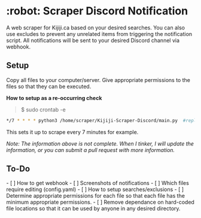 <h1>:robot: Scraper Discord Notification</h1>
A web scraper for Kijiji.ca based on your desired searches. You can also use excludes to prevent any unrelated items from triggering the notification script.
All notifications will be sent to your desired Discord channel via webhook.


<h2>Setup</h2>
Copy all files to your computer/server. Give appropriate permissions to the files so that they can be executed.


**How to setup as a re-occurring check**
>$ sudo crontab -e
```bash
*/7 * * * * python3 /home/scraper/Kijiji-Scraper-Discord/main.py  #replace with the proper location of your main.py file
```
This sets it up to scrape every 7 minutes for example.

*Note: The information above is not complete. When I tinker, I will update the information, or you can submit a pull request with more information.*


<h2>To-Do</h2>
- [ ] How to get webhook
- [ ] Screenshots of notifications
- [ ] Which files require editing (config.yaml)
- [ ] How to setup searches/exclusions
- [ ] Determine appropriate permissions for each file so that each file has the minimum appropriate permissions.
- [ ] Remove dependance on hard-coded file locations so that it can be used by anyone in any desired directory.
